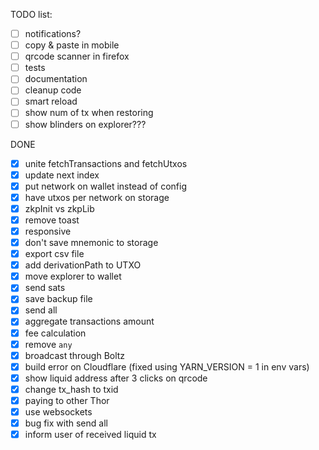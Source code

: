 TODO list:

- [ ] notifications?
- [ ] copy & paste in mobile
- [ ] qrcode scanner in firefox
- [ ] tests
- [ ] documentation
- [ ] cleanup code
- [ ] smart reload
- [ ] show num of tx when restoring
- [ ] show blinders on explorer???

DONE

- [x] unite fetchTransactions and fetchUtxos
- [x] update next index
- [x] put network on wallet instead of config
- [x] have utxos per network on storage
- [x] zkpInit vs zkpLib
- [x] remove toast
- [x] responsive
- [x] don't save mnemonic to storage
- [x] export csv file
- [x] add derivationPath to UTXO
- [x] move explorer to wallet
- [x] send sats
- [x] save backup file
- [x] send all
- [x] aggregate transactions amount
- [x] fee calculation
- [x] remove `any`
- [x] broadcast through Boltz
- [x] build error on Cloudflare (fixed using YARN_VERSION = 1 in env vars)
- [x] show liquid address after 3 clicks on qrcode
- [x] change tx_hash to txid
- [x] paying to other Thor
- [x] use websockets
- [x] bug fix with send all
- [x] inform user of received liquid tx
